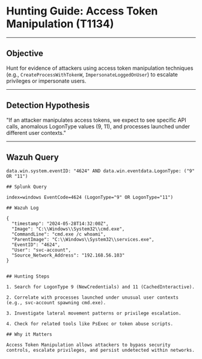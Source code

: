 # Hunting Guide: Access Token Manipulation (T1134)

---

## Objective

Hunt for evidence of attackers using access token manipulation techniques (e.g., `CreateProcessWithTokenW`, `ImpersonateLoggedOnUser`) to escalate privileges or impersonate users.

---

## Detection Hypothesis

"If an attacker manipulates access tokens, we expect to see specific API calls, anomalous LogonType values (9, 11), and processes launched under different user contexts."

---

## Wazuh Query

```kql
data.win.system.eventID: "4624" AND data.win.eventdata.LogonType: ("9" OR "11")

## Splunk Query

index=windows EventCode=4624 (LogonType="9" OR LogonType="11")

## Wazuh Log

{
  "timestamp": "2024-05-28T14:32:00Z",
  "Image": "C:\\Windows\\System32\\cmd.exe",
  "CommandLine": "cmd.exe /c whoami",
  "ParentImage": "C:\\Windows\\System32\\services.exe",
  "EventID": "4624",
  "User": "svc-account",
  "Source_Network_Address": "192.168.56.103"
}


## Hunting Steps

1. Search for LogonType 9 (NewCredentials) and 11 (CachedInteractive).

2. Correlate with processes launched under unusual user contexts (e.g., svc-account spawning cmd.exe).

3. Investigate lateral movement patterns or privilege escalation.

4. Check for related tools like PsExec or token abuse scripts.

## Why it Matters

Access Token Manipulation allows attackers to bypass security controls, escalate privileges, and persist undetected within networks.


